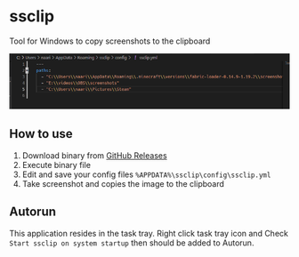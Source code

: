 # ssclip

Tool for Windows to copy screenshots to the clipboard

![Config file image](screenshots/configfile.png)

## How to use

1. Download binary from [GitHub Releases](https://github.com/naari3/ssclip/releases)
1. Execute binary file
1. Edit and save your config files `%APPDATA%\ssclip\config\ssclip.yml`
1. Take screenshot and copies the image to the clipboard

## Autorun

This application resides in the task tray. Right click task tray icon and Check `Start ssclip on system startup` then should be added to Autorun.
